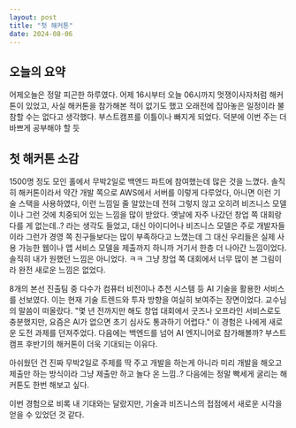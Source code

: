 ```yaml
---
layout: post
title: "첫 해커톤"
date: 2024-08-06
---
```


## 오늘의 요약

어제오늘은 정말 피곤한 하루였다. 어제 16시부터 오늘 06시까지 멋쟁이사자처럼 해커톤이 있었고,
사실 해커톤을 참가해본 적이 없기도 했고 오래전에 잡아놓은 일정이라 불참할 수는 없다고 생각했다.
부스트캠프를 이틀이나 빠지게 되었다. 덕분에 이번 주는 더 바쁘게 공부해야 할 듯

## 첫 해커톤 소감

1500명 정도 모인 홀에서 무박2일로 백엔드 파트에 참여했는데 많은 것을 느꼈다.
솔직히 해커톤이라서 약간 개발 쪽으로 AWS에서 서버를 이렇게 다루었다, 아니면
이런 기술 스택을 사용하였다, 이런 느낌일 줄 알았는데 전혀 그렇지 않고 오히려 비즈니스 모델이나
그런 것에 치중되어 있는 느낌을 많이 받았다. 옛날에 자주 나갔던 창업 쪽 대회랑 다를 게 없는데..? 라는 생각도 들었고,
대신 아이디어나 비즈니스 모델은 주로 개발자들이라 그런가 경영 쪽 친구들보다는 많이 부족하다고 느꼈는데
그 대신 우리들은 실제 사용 가능한 웹이나 앱 서비스 모델을 제출까지 하니까 거기서 한층 더 나아간 느낌이었다.
솔직히 내가 원했던 느낌은 아니었다. ㅋㅋ 그냥 창업 쪽 대회에서 너무 많이 본 그림이라 완전 새로운 느낌은 없었다.

8개의 본선 진출팀 중 다수가 컴퓨터 비전이나 추천 시스템 등 AI 기술을 활용한 서비스를 선보였다. 이는 현재 기술 트렌드와 투자 방향을 여실히 보여주는 장면이었다. 교수님의 말씀이 떠올랐다. "몇 년 전까지만 해도 창업 대회에서 굿즈나 오프라인 서비스로도 충분했지만, 요즘은 AI가 없으면 초기 심사도 통과하기 어렵다." 이 경험은 나에게 새로운 도전 과제를 던져주었다. 다음에는 백엔드를 넘어 AI 엔지니어로 참가해볼까? 부스트캠프 후반기의 해커톤이 더욱 기대되는 이유다.

아쉬웠던 건 진짜 무박2일로 주제를 딱 주고 개발을 하는게 아니라 
미리 개발을 해오고 제출만 하는 방식이라 그냥 제출만 하고 놀다 온 느낌..?
다음에는 정말 빡세게 굴리는 해커톤도 한번 해보고 싶다.

이번 경험으로 비록 내 기대와는 달랐지만, 기술과 비즈니스의 접점에서 새로운 시각을 얻을 수 있었던 것 같다.
